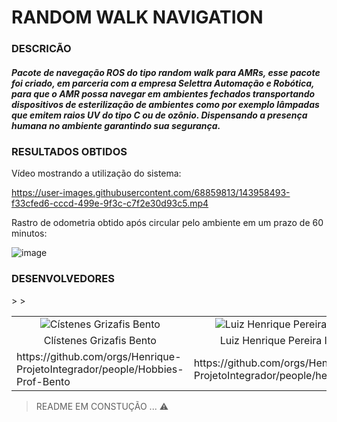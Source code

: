 # RANDOM WALK NAVIGATION

### DESCRICÃO
##### Pacote de navegação ROS do tipo random walk para AMRs, esse pacote foi criado, em parceria com a empresa Selettra Automação e Robótica, para que o AMR possa navegar em ambientes fechados transportando dispositivos de esterilização de ambientes como por exemplo lâmpadas que emitem raios UV do tipo C ou de ozônio. Dispensando a presença humana no ambiente garantindo sua segurança.







### RESULTADOS OBTIDOS

Vídeo mostrando a utilização do sistema:

https://user-images.githubusercontent.com/68859813/143958493-f33cfed6-cccd-499e-9f3c-c7f2e30d93c5.mp4


Rastro de odometria obtido após circular pelo ambiente em um prazo de 60 minutos:

![image](https://user-images.githubusercontent.com/68859813/143956850-c8667eb6-aff8-41f6-92f2-a0227ef21bd6.png)

### DESENVOLVEDORES

<table>
  <tr>
    <td align="center"><img src="https://user-images.githubusercontent.com/68859813/143960838-cdea45a4-ec09-4e60-8852-b3f1a75d9540.png" alt="Cístenes Grizafis Bento"></td>
                <td align="center"><img src="https://user-images.githubusercontent.com/68859813/143962162-d2e80e1c-da14-419b-af98-34b4ba4ec49e.png" alt="Luiz Henrique Pereira Isbaes"></td>
                <td align="center"><img src="https://user-images.githubusercontent.com/68859813/143962146-768bf845-1ba4-48b8-bc1a-febf9809070c.png" alt="Bruna Pereira das Neves"></td>
                <td align="center"><img src="https://user-images.githubusercontent.com/68859813/143962174-3fcb2e5c-6daa-48c5-8c83-7ec157e52d8c.png" alt="Ozeias Mateus Santos Thomaz"></td>
                <td align="center"><img src="https://user-images.githubusercontent.com/68859813/143962189-6b4010ae-0352-4c83-83d6-30bd09c8f8c8.png" alt="Leonardo Pestilo dos Santos"></td>
                <td align="center"><img src="https://user-images.githubusercontent.com/68859813/143962204-9c5a389e-4b02-4b93-9bf3-97faaeb1b550.png" alt="Diego Murilo Sousa da Luz"></td>
            </tr>
            <tr>
                <td align="center">Clístenes Grizafis Bento</td>
                <td align="center">Luiz Henrique Pereira Isbaes</td>
                <td align="center">Bruna Pereira das Neves</td>>
                <td align="center">Ozeias Mateus Santos Thomaz</td>>
                <td align="center">Leonardo Pestilo dos Santos</td>
                <td align="center">Diego Murilo Sousa da Luz</td>
            </tr>
            <tr>
                <td>https://github.com/orgs/Henrique-ProjetoIntegrador/people/Hobbies-Prof-Bento</td>
                <td>https://github.com/orgs/Henrique-ProjetoIntegrador/people/henriquesd11</td>
                <td>https://github.com/orgs/Henrique-ProjetoIntegrador/people/Bruna-Pereira</td>
                <td>https://github.com/orgs/Henrique-ProjetoIntegrador/people/OzeiasThomaz</td>
                <td>https://github.com/orgs/Henrique-ProjetoIntegrador/people/LeozinhoSantos</td>
                <td>https://github.com/orgs/Henrique-ProjetoIntegrador/people/Diegomurilo19</td>
            </tr>
        </table>

















> README EM CONSTUÇÃO ... ⚠️
